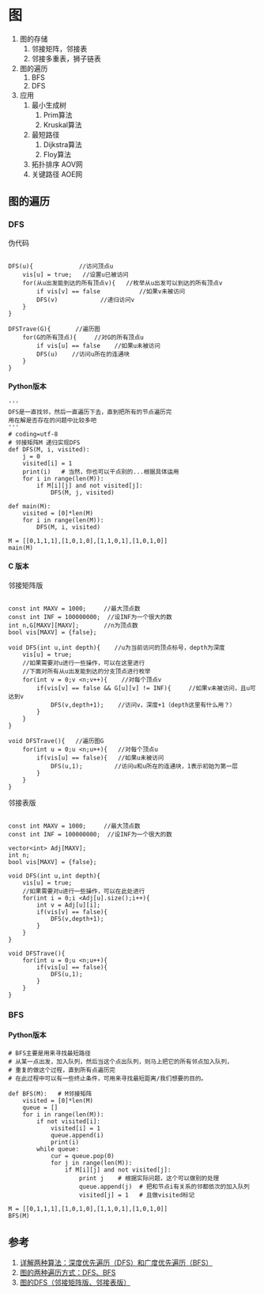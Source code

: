 # 图

1. 图的存储
    1. 邻接矩阵，邻接表
    2. 邻接多重表，狮子链表
2. 图的遍历
    1. BFS
    2. DFS
3. 应用
    1. 最小生成树
        1. Prim算法
        2. Kruskal算法
    2. 最短路径
        1. Dijkstra算法
        2. Floy算法
    3. 拓扑排序 AOV网
    4. 关键路径 AOE网

## 图的遍历

### DFS

伪代码

```

DFS(u){             //访问顶点u
	vis[u] = true;   //设置u已被访问 
	for(从u出发能到达的所有顶点v){   //枚举从u出发可以到达的所有顶点v 
		if vis[v] == false           //如果v未被访问 
		DFS(v)            //递归访问v 
	}
} 

DFSTrave(G){       //遍历图 
	for(G的所有顶点){     //对G的所有顶点u 
		if vis[u] == false    //如果u未被访问 
		DFS(u)    //访问u所在的连通块 
	}
}
```

#### Python版本

```
'''
DFS是一直找邻，然后一直遍历下去，直到把所有的节点遍历完
用在解是否存在的问题中比较多吧
'''
# coding=utf-8
# 邻接矩阵M 递归实现DFS
def DFS(M, i, visited):
    j = 0
    visited[i] = 1
    print(i)   # 当然，你也可以干点别的...根据具体运用
    for i in range(len(M)):
        if M[i][j] and not visited[j]:
            DFS(M, j, visited)

def main(M):
    visited = [0]*len(M)
    for i in range(len(M)):
        DFS(M, i, visited)

M = [[0,1,1,1],[1,0,1,0],[1,1,0,1],[1,0,1,0]]
main(M)
```

#### C 版本

邻接矩阵版

```

const int MAXV = 1000;     //最大顶点数 
const int INF = 100000000;  //设INF为一个很大的数 
int n,G[MAXV][MAXV];       //n为顶点数 
bool vis[MAXV] = {false};

void DFS(int u,int depth){    //u为当前访问的顶点标号，depth为深度 
	vis[u] = true;
	//如果需要对u进行一些操作，可以在这里进行 
	//下面对所有从u出发能到达的分支顶点进行枚举 
	for(int v = 0;v <n;v++){    //对每个顶点v 
		if(vis[v] == false && G[u][v] != INF){     //如果v未被访问，且u可达到v 
			DFS(v,depth+1);    //访问v，深度+1（depth这里有什么用？） 
		}
	}
}

void DFSTrave(){   //遍历图G 
	for(int u = 0;u <n;u++){   //对每个顶点u 
		if(vis[u] == false){   //如果u未被访问 
			DFS(u,1);         //访问u和u所在的连通块，1表示初始为第一层 
		}
	}
}
```

邻接表版

```

const int MAXV = 1000;     //最大顶点数 
const int INF = 100000000;  //设INF为一个很大的数 

vector<int> Adj[MAXV];
int n;
bool vis[MAXV] = {false};

void DFS(int u,int depth){
	vis[u] = true;
	//如果需要对u进行一些操作，可以在此处进行
	for(int i = 0;i <Adj[u].size();i++){
		int v = Adj[u][i];
		if(vis[v] == false){
			DFS(v,depth+1);
		}
	} 
}

void DFSTrave(){
	for(int u = 0;u <n;u++){
		if(vis[u] == false){
			DFS(u,1);
		}
	}
}
```

### BFS

#### Python版本

```
# BFS主要是用来寻找最短路径
# 从某一点出发，加入队列，然后当这个点出队列，则马上把它的所有邻点加入队列，
# 重复的做这个过程，直到所有点遍历完
# 在此过程中可以有一些终止条件，可用来寻找最短距离/我们想要的目的。

def BFS(M):   # M邻接矩阵
    visited = [0]*len(M)
    queue = []
    for i in range(len(M)):
        if not visited[i]:
            visited[i] = 1
            queue.append(i)
            print(i)
        while queue:
            cur = queue.pop(0)
            for j in range(len(M)):
                if M[i][j] and not visited[j]:
                    print j    # 根据实际问题，这个可以做别的处理
                    queue.append(j)  # 把和节点i有关系的邻都依次的加入队列
                    visited[j] = 1   # 且做visited标记

M = [[0,1,1,1],[1,0,1,0],[1,1,0,1],[1,0,1,0]] 
BFS(M)
```



## 参考

1. [详解两种算法：深度优先遍历（DFS）和广度优先遍历（BFS）](https://developer.51cto.com/art/202004/614590.htm)
2. [图的两种遍历方式：DFS、BFS](https://zhuanlan.zhihu.com/p/76596674)
3. [图的DFS（邻接矩阵版、邻接表版）](https://blog.csdn.net/weixin_42377217/article/details/104182467)